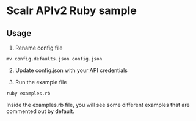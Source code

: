 Scalr APIv2 Ruby sample
=======================

Usage
-----

1. Rename config file
```
mv config.defaults.json config.json
```

2. Update config.json with your API credentials

3. Run the example file
```
ruby examples.rb
```

Inside the examples.rb file, you will see some different examples that are commented out by default.

